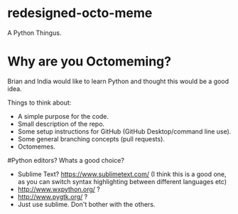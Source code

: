 # redesigned-octo-meme
A Python Thingus.

# Why are you Octomeming?
Brian and India would like to learn Python and thought this would be a good idea.

Things to think about:
* A simple purpose for the code.
* Small description of the repo.
* Some setup instructions for GitHub (GitHub Desktop/command line use).
* Some general branching concepts (pull requests).
* Octomemes.


#Python editors?
Whats a good choice?

* Sublime Text? https://www.sublimetext.com/ (I think this is a good one, as you can switch syntax highlighting between different languages etc)
* http://www.wxpython.org/ ?
* http://www.pygtk.org/ ?
* Just use sublime. Don't bother with the others.
